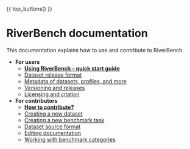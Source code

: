 {{ top_buttons() }}

# RiverBench documentation

This documentation explains how to use and contribute to RiverBench.

- **For users**
    - **[Using RiverBench – quick start guide](using.md)**
    - [Dataset release format](dataset-release-format.md)
    - [Metadata of datasets, profiles, and more](metadata.md)
    - [Versioning and releases](versioning.md)
    - [Licensing and citation](licensing.md)
- **For contributors**
    - **[How to contribute?](contribute.md)**
    - [Creating a new dataset](creating-new-dataset.md)
    - [Creating a new benchmark task](creating-new-task.md)
    - [Dataset source format](dataset-source-format.md)
    - [Editing documentation](editing-docs.md)
    - [Working with benchmark categories](categories.md)
